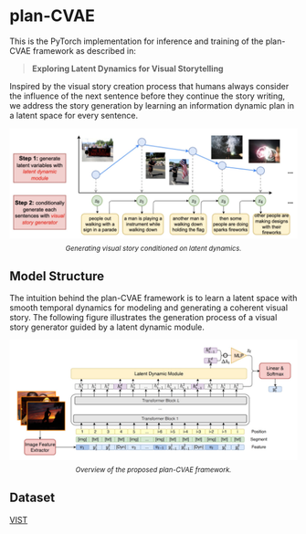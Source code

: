 # plan-CVAE

This is the PyTorch implementation for inference and training of the plan-CVAE framework as described in:

> **Exploring Latent Dynamics for Visual Storytelling**

Inspired by the visual story creation process that humans always consider the influence of the next sentence before they continue the story writing, we address the story generation by learning an information dynamic plan in a latent space for every sentence.

<p align="center">
     <img src="https://github.com/feizc/Latent-Dynamics/blob/main/images/case.png" alt="Latent Dynamics">
     <br/>
     <sub><em>
      Generating visual story conditioned on latent dynamics. 
    </em></sub>
</p>


## Model Structure 

The intuition behind the plan-CVAE framework is to learn a latent space with smooth temporal dynamics for modeling and generating a coherent visual story. 
The following figure illustrates the generation process of a visual story generator guided by a latent dynamic module. 

<p align="center">
     <img src="https://github.com/feizc/Latent-Dynamics/blob/main/images/framework.png" alt="plan-CVAE">
     <br/>
     <sub><em>
      Overview of the proposed plan-CVAE framework. 
    </em></sub>
</p>


## Dataset 

[VIST](https://visionandlanguage.net/VIST/) 

